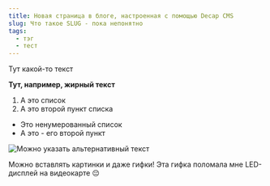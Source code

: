 ```yaml
---
title: Новая страница в блоге, настроенная с помощью Decap CMS
slug: Что такое SLUG - пока непонятно
tags:
  - тэг
  - тест
---
```

Тут какой-то текст

**Тут, например, жирный текст**

1. А это список
2. А это второй пункт списка



* Это ненумерованный список
* А это - его второй пункт



![Можно указать альтернативный текст](/img/930422780124606474.gif "Можно указать тайтл картинки")

Можно вставлять картинки и даже гифки! Эта гифка поломала мне LED-дисплей на видеокарте 😔